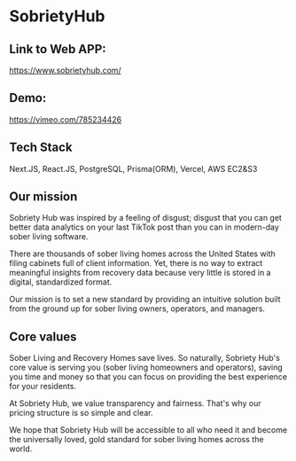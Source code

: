 # SobrietyHub
## Link to Web APP:
https://www.sobrietyhub.com/
## Demo: 
https://vimeo.com/785234426
## Tech Stack
Next.JS, React.JS, PostgreSQL, Prisma(ORM), Vercel, AWS EC2&S3

## Our mission
Sobriety Hub was inspired by a feeling of disgust; disgust that you can get better data analytics on your last TikTok post than you can in modern-day sober living software. 

There are thousands of sober living homes across the United States with filing cabinets full of client information. Yet, there is no way to extract meaningful insights from recovery data because very little is stored in a digital, standardized format.

Our mission is to set a new standard by providing an intuitive solution built from the ground up for sober living owners, operators, and managers. 

## Core values
Sober Living and Recovery Homes save lives. So naturally, Sobriety Hub's core value is serving you (sober living homeowners and operators), saving you time and money so that you can focus on providing the best experience for your residents. 

At Sobriety Hub, we value transparency and fairness. That's why our pricing structure is so simple and clear.

We hope that Sobriety Hub will be accessible to all who need it and become the universally loved, gold standard for sober living homes across the world. 
